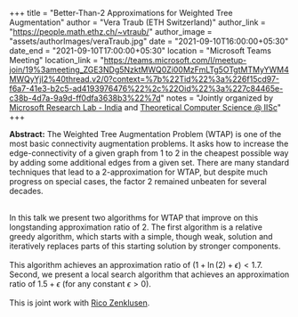 +++
title = "Better-Than-2 Approximations for Weighted Tree Augmentation"
author = "Vera Traub (ETH Switzerland)"
author_link = "https://people.math.ethz.ch/~vtraub/"
author_image = "assets/authorImages/veraTraub.jpg"
date = "2021-09-10T16:00:00+05:30"
date_end = "2021-09-10T17:00:00+05:30"
location = "Microsoft Teams Meeting"
location_link = "https://teams.microsoft.com/l/meetup-join/19%3ameeting_ZGE3NDg5NzktMWQ0Zi00MzFmLTg5OTgtMTMyYWM4MWQyYjI2%40thread.v2/0?context=%7b%22Tid%22%3a%226f15cd97-f6a7-41e3-b2c5-ad4193976476%22%2c%22Oid%22%3a%227c84465e-c38b-4d7a-9a9d-ff0dfa3638b3%22%7d"
notes = "Jointly organized by <a href = "https://www.microsoft.com/en-us/research/lab/microsoft-research-india/" target= "_blank">Microsoft Research Lab - India</a> and <a href='https://www.csa.iisc.ac.in/theoretical-computer-science/' target= "_blank">Theoretical Computer Science @ IISc</a>"
+++

<b>Abstract:</b>
The Weighted Tree Augmentation Problem (WTAP) is one of the most basic connectivity augmentation
problems.
It asks how to increase the edge-connectivity of a given graph from 1 to 2 in the cheapest possible way by adding
some additional edges from a given set.
There are many standard techniques that lead to a 2-approximation for WTAP, but despite much
progress on special cases, the factor 2 remained unbeaten for several decades.
<br><br>

In this talk we present two algorithms for WTAP that improve on this longstanding approximation ratio of 2.
The first algorithm is a relative greedy algorithm, which starts with a simple, though weak, solution and iteratively
replaces parts of this starting solution by stronger components.
<br><br>
This algorithm achieves an approximation ratio of $(1 + \ln(2) + \epsilon) < 1.7$.
Second, we present a local search algorithm that achieves an approximation ratio of $1.5 + \epsilon$
(for any constant $\epsilon > 0$).
<br><br>
This is joint work with <a href="https://simons.berkeley.edu/people/rico-zenklusen" target = "_blank">Rico Zenklusen</a>.
